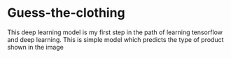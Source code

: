 # Guess-the-clothing
This deep learning model is my first step in the path of learning tensorflow and deep learning. This is simple model which predicts the type of product shown in the image
